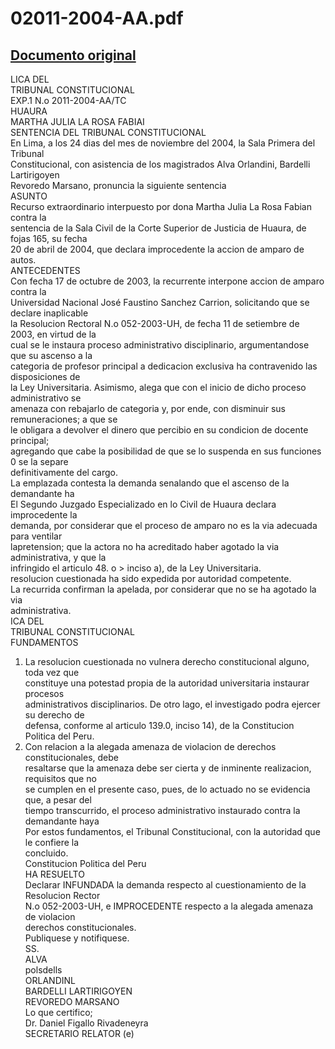 
02011-2004-AA.pdf
=================
  
[Documento original](https://tc.gob.pe/jurisprudencia/2005/02011-2004-AA.pdf)  
---  
LICA DEL  
TRIBUNAL CONSTITUCIONAL  
EXP.1 N.o 2011-2004-AA/TC  
HUAURA  
MARTHA JULIA LA ROSA FABIAI  
SENTENCIA DEL TRIBUNAL CONSTITUCIONAL  
En Lima, a los 24 dias del mes de noviembre del 2004, la Sala Primera del Tribunal  
Constitucional, con asistencia de los magistrados Alva Orlandini, Bardelli Lartirigoyen  
Revoredo Marsano, pronuncia la siguiente sentencia  
ASUNTO  
Recurso extraordinario interpuesto por dona Martha Julia La Rosa Fabian contra la  
sentencia de la Sala Civil de la Corte Superior de Justicia de Huaura, de fojas 165, su fecha  
20 de abril de 2004, que declara improcedente la accion de amparo de autos.  
ANTECEDENTES  
Con fecha 17 de octubre de 2003, la recurrente interpone accion de amparo contra la  
Universidad Nacional José Faustino Sanchez Carrion, solicitando que se declare inaplicable  
la Resolucion Rectoral N.o 052-2003-UH, de fecha 11 de setiembre de 2003, en virtud de la  
cual se le instaura proceso administrativo disciplinario, argumentandose que su ascenso a la  
categoria de profesor principal a dedicacion exclusiva ha contravenido las disposiciones de  
la Ley Universitaria. Asimismo, alega que con el inicio de dicho proceso administrativo se  
amenaza con rebajarlo de categoria y, por ende, con disminuir sus remuneraciones; a que se  
le obligara a devolver el dinero que percibio en su condicion de docente principal;  
agregando que cabe la posibilidad de que se lo suspenda en sus funciones 0 se la separe  
definitivamente del cargo.  
La emplazada contesta la demanda senalando que el ascenso de la demandante ha  
El Segundo Juzgado Especializado en lo Civil de Huaura declara improcedente la  
demanda, por considerar que el proceso de amparo no es la via adecuada para ventilar  
lapretension; que la actora no ha acreditado haber agotado la via administrativa, y que la  
infringido el articulo 48. o > inciso a), de la Ley Universitaria.  
resolucion cuestionada ha sido expedida por autoridad competente.  
La recurrida confirman la apelada, por considerar que no se ha agotado la via  
administrativa.  
ICA DEL  
TRIBUNAL CONSTITUCIONAL  
FUNDAMENTOS  
1. La resolucion cuestionada no vulnera derecho constitucional alguno, toda vez que  
constituye una potestad propia de la autoridad universitaria instaurar procesos  
administrativos disciplinarios. De otro lago, el investigado podra ejercer su derecho de  
defensa, conforme al articulo 139.0, inciso 14), de la Constitucion Politica del Peru.  
2. Con relacion a la alegada amenaza de violacion de derechos constitucionales, debe  
resaltarse que la amenaza debe ser cierta y de inminente realizacion, requisitos que no  
se cumplen en el presente caso, pues, de lo actuado no se evidencia que, a pesar del  
tiempo transcurrido, el proceso administrativo instaurado contra la demandante haya  
Por estos fundamentos, el Tribunal Constitucional, con la autoridad que le confiere la  
concluido.  
Constitucion Politica del Peru  
HA RESUELTO  
Declarar INFUNDADA la demanda respecto al cuestionamiento de la Resolucion Rector  
N.o 052-2003-UH, e IMPROCEDENTE respecto a la alegada amenaza de violacion  
derechos constitucionales.  
Publiquese y notifiquese.  
SS.  
ALVA  
polsdells  
ORLANDINL  
BARDELLI LARTIRIGOYEN  
REVOREDO MARSANO  
Lo que certifico;  
Dr. Daniel Figallo Rivadeneyra  
SECRETARIO RELATOR (e)